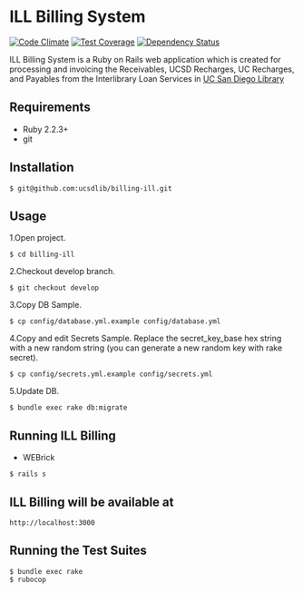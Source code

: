 # ILL Billing System

[![Code Climate](https://codeclimate.com/repos/559aaef8e30ba06bfd0001d9/badges/c7609d3879a4d9b01db0/gpa.svg)](https://codeclimate.com/repos/559aaef8e30ba06bfd0001d9/feed) [![Test Coverage](https://codeclimate.com/repos/559aaef8e30ba06bfd0001d9/badges/c7609d3879a4d9b01db0/coverage.svg)](https://codeclimate.com/repos/559aaef8e30ba06bfd0001d9/coverage) [![Dependency Status](https://gemnasium.com/ucsdlib/billing-ill.svg)](https://gemnasium.com/ucsdlib/billing-ill)

ILL Billing System is a Ruby on Rails web application which is created for processing and invoicing the Receivables, UCSD Recharges, UC Recharges, and Payables from the Interlibrary Loan Services in [UC San Diego Library](http://libraries.ucsd.edu/ "UC San Diego Library")

## Requirements

* Ruby 2.2.3+
* git

## Installation

```
$ git@github.com:ucsdlib/billing-ill.git
```

## Usage

1.Open project.

```
$ cd billing-ill
```

2.Checkout develop branch.

```
$ git checkout develop
```

3.Copy DB Sample.

```
$ cp config/database.yml.example config/database.yml
```

4.Copy and edit Secrets Sample.
Replace the secret_key_base hex string with a new random string (you can generate a new random key with rake secret).

```
$ cp config/secrets.yml.example config/secrets.yml
```

5.Update DB.

```
$ bundle exec rake db:migrate
```

## Running ILL Billing

* WEBrick

```
$ rails s
```

## ILL Billing will be available at 

```
http://localhost:3000
```

## Running the Test Suites

```
$ bundle exec rake
$ rubocop
```


